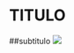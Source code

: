 # TITULO
##subtitulo
![](https://www.google.com/search?biw=1600&bih=789&tbm=isch&sa=1&ei=Ls92Xa33NsaU-gTJ-pM4&q=kakashi&oq=k&gs_l=img.1.1.0i67l10.14702.14702..17379...0.0..0.71.71.1......0....1..gws-wiz-img.wyMA3Qvc57E#imgrc=rG5B7Z7yIydRVM:)

